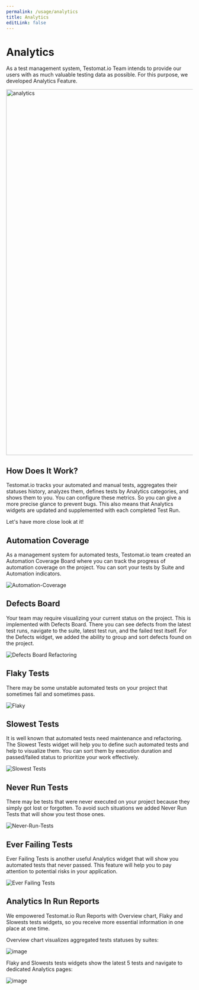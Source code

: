 ```yaml
---
permalink: /usage/analytics
title: Analytics
editLink: false
---
```


# Analytics

As a test management system, Testomat.io Team intends to provide our users with as much valuable testing data as possible. For this purpose, we developed Analytics Feature. 

<img width="987" alt="analytics " src="https://user-images.githubusercontent.com/77803888/147567785-657a9051-f2e6-4deb-b9ad-d53aa5fdabec.png">

## How Does It Work?

Testomat.io tracks your automated and manual tests, aggregates their statuses history, analyzes them, defines tests by Analytics categories, and shows them to you. You can configure these metrics. So you can give a more precise glance to prevent bugs. This also means that Analytics widgets are updated and supplemented with each completed Test Run.

Let's have more close look at it!

## Automation Coverage 

As a management system for automated tests, Testomat.io team created an Automation Coverage Board where you can track the progress of automation coverage on the project. You can sort your tests by Suite and Automation indicators.

![Automation-Coverage](/assets/147570053-cb2bf5d9-e98c-4778-9df2-74ed88b96c49.gif)

## Defects Board 

Your team may require visualizing your current status on the project. This is implemented with Defects Board. There you can see defects from the latest test runs, navigate to the suite, latest test run, and the failed test itself. For the Defects widget, we added the ability to group and sort defects found on the project.

![Defects Board Refactoring](/assets/147571296-182b119a-7e4f-4c27-9a20-0cd0760b7e3b.gif)

## Flaky Tests

There may be some unstable automated tests on your project that sometimes fail and sometimes pass. 

![Flaky](https://changelog.testomat.io/content/images/2021/12/Flaky.gif)

## Slowest Tests 

It is well known that automated tests need maintenance and refactoring. The Slowest Tests widget will help you to define such automated tests and help to visualize them. You can sort them by execution duration and passed/failed status to prioritize your work effectively.

![Slowest Tests](/assets/147572823-b5a3917f-55f3-4fc6-88bf-a69b1ec9bfca.gif)


## Never Run Tests

There may be tests that were never executed on your project because they simply got lost or forgotten. To avoid such situations we added Never Run Tests that will show you test those ones.

![Never-Run-Tests](https://changelog.testomat.io/content/images/2021/12/Never-Run-Tests.gif)

## Ever Failing Tests

Ever Failing Tests is another useful Analytics widget that will show you automated tests that never passed. This feature will help you to pay attention to potential risks in your application.

![Ever Failing Tests](/assets/147574334-3a076e17-9a8e-437b-8a8c-9d1833a29c28.gif)

## Analytics In Run Reports

We empowered Testomat.io Run Reports with Overview chart, Flaky and Slowests tests widgets, so you receive more essential information in one place at one time.

Overview chart visualizes aggregated tests statuses by suites:

![image](/assets/147571210-e1277094-b480-4b3a-ad5b-b79248203c9e.png)

Flaky and Slowests tests widgets show the latest 5 tests and navigate to dedicated Analytics pages: 

![image](/assets/147570746-6d5a24be-689a-4209-b246-24aaf8afeda0.png)




 
